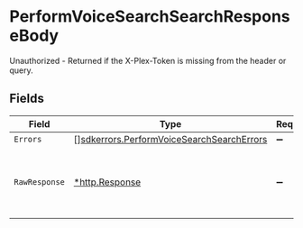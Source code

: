 # PerformVoiceSearchSearchResponseBody

Unauthorized - Returned if the X-Plex-Token is missing from the header or query.


## Fields

| Field                                                                                                  | Type                                                                                                   | Required                                                                                               | Description                                                                                            |
| ------------------------------------------------------------------------------------------------------ | ------------------------------------------------------------------------------------------------------ | ------------------------------------------------------------------------------------------------------ | ------------------------------------------------------------------------------------------------------ |
| `Errors`                                                                                               | [][sdkerrors.PerformVoiceSearchSearchErrors](../../models/sdkerrors/performvoicesearchsearcherrors.md) | :heavy_minus_sign:                                                                                     | N/A                                                                                                    |
| `RawResponse`                                                                                          | [*http.Response](https://pkg.go.dev/net/http#Response)                                                 | :heavy_minus_sign:                                                                                     | Raw HTTP response; suitable for custom response parsing                                                |